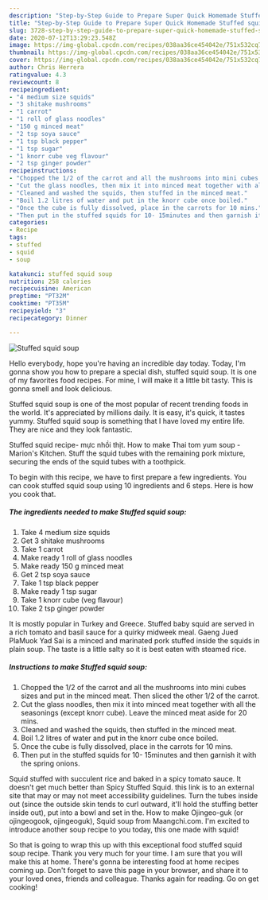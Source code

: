 ```yaml
---
description: "Step-by-Step Guide to Prepare Super Quick Homemade Stuffed squid soup"
title: "Step-by-Step Guide to Prepare Super Quick Homemade Stuffed squid soup"
slug: 3728-step-by-step-guide-to-prepare-super-quick-homemade-stuffed-squid-soup
date: 2020-07-12T13:29:23.548Z
image: https://img-global.cpcdn.com/recipes/038aa36ce454042e/751x532cq70/stuffed-squid-soup-recipe-main-photo.jpg
thumbnail: https://img-global.cpcdn.com/recipes/038aa36ce454042e/751x532cq70/stuffed-squid-soup-recipe-main-photo.jpg
cover: https://img-global.cpcdn.com/recipes/038aa36ce454042e/751x532cq70/stuffed-squid-soup-recipe-main-photo.jpg
author: Chris Herrera
ratingvalue: 4.3
reviewcount: 8
recipeingredient:
- "4 medium size squids"
- "3 shitake mushrooms"
- "1 carrot"
- "1 roll of glass noodles"
- "150 g minced meat"
- "2 tsp soya sauce"
- "1 tsp black pepper"
- "1 tsp sugar"
- "1 knorr cube veg flavour"
- "2 tsp ginger powder"
recipeinstructions:
- "Chopped the 1/2 of the carrot and all the mushrooms into mini cubes sizes and put in the minced meat. Then sliced the other 1/2 of the carrot."
- "Cut the glass noodles, then mix it into minced meat together with all the seasonings (except knorr cube). Leave the minced meat aside for 20 mins."
- "Cleaned and washed the squids, then stuffed in the minced meat."
- "Boil 1.2 litres of water and put in the knorr cube once boiled."
- "Once the cube is fully dissolved, place in the carrots for 10 mins."
- "Then put in the stuffed squids for 10- 15minutes and then garnish it with the spring onions."
categories:
- Recipe
tags:
- stuffed
- squid
- soup

katakunci: stuffed squid soup 
nutrition: 258 calories
recipecuisine: American
preptime: "PT32M"
cooktime: "PT35M"
recipeyield: "3"
recipecategory: Dinner

---
```



![Stuffed squid soup](https://img-global.cpcdn.com/recipes/038aa36ce454042e/751x532cq70/stuffed-squid-soup-recipe-main-photo.jpg)

Hello everybody, hope you're having an incredible day today. Today, I'm gonna show you how to prepare a special dish, stuffed squid soup. It is one of my favorites food recipes. For mine, I will make it a little bit tasty. This is gonna smell and look delicious.

Stuffed squid soup is one of the most popular of recent trending foods in the world. It's appreciated by millions daily. It is easy, it's quick, it tastes yummy. Stuffed squid soup is something that I have loved my entire life. They are nice and they look fantastic.

Stuffed squid recipe- mực nhồi thịt. How to make Thai tom yum soup - Marion&#39;s Kitchen. Stuff the squid tubes with the remaining pork mixture, securing the ends of the squid tubes with a toothpick.


To begin with this recipe, we have to first prepare a few ingredients. You can cook stuffed squid soup using 10 ingredients and 6 steps. Here is how you cook that.

<!--inarticleads1-->

##### The ingredients needed to make Stuffed squid soup:

1. Take 4 medium size squids
1. Get 3 shitake mushrooms
1. Take 1 carrot
1. Make ready 1 roll of glass noodles
1. Make ready 150 g minced meat
1. Get 2 tsp soya sauce
1. Take 1 tsp black pepper
1. Make ready 1 tsp sugar
1. Take 1 knorr cube (veg flavour)
1. Take 2 tsp ginger powder


It is mostly popular in Turkey and Greece. Stuffed baby squid are served in a rich tomato and basil sauce for a quirky midweek meal. Gaeng Jued PlaMuok Yad Sai is a minced and marinated pork stuffed inside the squids in plain soup. The taste is a little salty so it is best eaten with steamed rice. 

<!--inarticleads2-->

##### Instructions to make Stuffed squid soup:

1. Chopped the 1/2 of the carrot and all the mushrooms into mini cubes sizes and put in the minced meat. Then sliced the other 1/2 of the carrot.
1. Cut the glass noodles, then mix it into minced meat together with all the seasonings (except knorr cube). Leave the minced meat aside for 20 mins.
1. Cleaned and washed the squids, then stuffed in the minced meat.
1. Boil 1.2 litres of water and put in the knorr cube once boiled.
1. Once the cube is fully dissolved, place in the carrots for 10 mins.
1. Then put in the stuffed squids for 10- 15minutes and then garnish it with the spring onions.


Squid stuffed with succulent rice and baked in a spicy tomato sauce. It doesn&#39;t get much better than Spicy Stuffed Squid. this link is to an external site that may or may not meet accessibility guidelines. Turn the tubes inside out (since the outside skin tends to curl outward, it&#39;ll hold the stuffing better inside out), put into a bowl and set in the. How to make Ojingeo-guk (or ojingeogook, ojingeoguk), Squid soup from Maangchi.com. I&#39;m excited to introduce another soup recipe to you today, this one made with squid! 

So that is going to wrap this up with this exceptional food stuffed squid soup recipe. Thank you very much for your time. I am sure that you will make this at home. There's gonna be interesting food at home recipes coming up. Don't forget to save this page in your browser, and share it to your loved ones, friends and colleague. Thanks again for reading. Go on get cooking!

